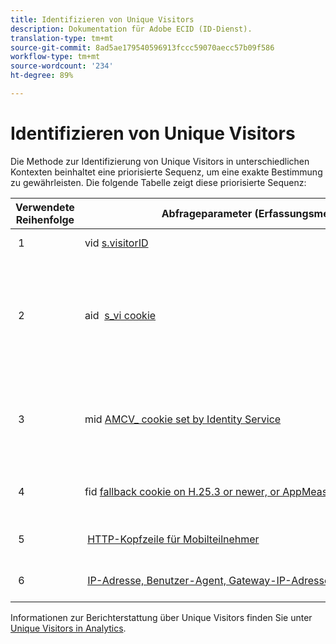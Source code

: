 ```yaml
---
title: Identifizieren von Unique Visitors
description: Dokumentation für Adobe ECID (ID-Dienst).
translation-type: tm+mt
source-git-commit: 8ad5ae179540596913fccc59070aecc57b09f586
workflow-type: tm+mt
source-wordcount: '234'
ht-degree: 89%

---
```



# Identifizieren von Unique Visitors

Die Methode zur Identifizierung von Unique Visitors in unterschiedlichen Kontexten beinhaltet eine priorisierte Sequenz, um eine exakte Bestimmung zu gewährleisten. Die folgende Tabelle zeigt diese priorisierte Sequenz:

| Verwendete Reihenfolge | Abfrageparameter (Erfassungsmethode) | Spaltenwert post_visid_type | Vorhanden, wenn |
|---|---|---|---|
|  1  | vid [s.visitorID](https://docs.adobe.com/content/help/de-DE/analytics/technotes/visitor-identification.html)  | 0  | `s.visitorID` festgelegt ist. |
|  2  | aid  [s_vi cookie](https://docs.adobe.com/content/help/de-DE/analytics/technotes/visitor-identification.html)  | 3  | der Besucher über vorhandenes s_vi-Cookie verfügt, bevor Sie den Besucher-ID-Dienst bereitgestellt haben, oder wenn Sie eine [Schonfrist](https://docs.adobe.com/content/help/de-DE/id-service/using/reference/analytics-reference/grace-period.html) für die Besucher-ID konfiguriert haben.  |
|  3  | mid [AMCV_ cookie set by Identity Service](https://docs.adobe.com/content/help/de-DE/id-service/using/home.html)  |  5  |  der Browser des Besuchers Cookies (Erstanbieter) akzeptiert und der [!UICONTROL Identitätsdienst] bereitgestellt wird.  |
|  4  | fid [fallback cookie on H.25.3 or newer, or AppMeasurement for JavaScript](https://docs.adobe.com/content/help/de-DE/analytics/technotes/visitor-identification.html)  |  4  |  der Browser des Besuchers Cookies (von Erstanbietern) akzeptiert.  |
|  5  |  [HTTP-Kopfzeile für Mobilteilnehmer](https://docs.adobe.com/content/help/de-DE/analytics/technotes/visitor-identification.html)  |  2  |  das Gerät als Mobilgerät erkannt wird.  |
|  6  |  [IP-Adresse, Benutzer-Agent, Gateway-IP-Adresse](https://docs.adobe.com/content/help/de-DE/analytics/technotes/visitor-identification.html) |  1  |  der Browser des Besuchers keine Cookies akzeptiert. |

Informationen zur Berichterstattung über Unique Visitors finden Sie unter [Unique Visitors in Analytics](https://docs.adobe.com/content/help/de-DE/analytics/components/variables/dimensions-reports/reports-unique-visitors-v15-dsc.html).
